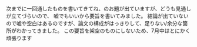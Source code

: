 ﻿---
layout: post
categories: [慶應通信, 進捗]
tags: [慶應通信, 卒業論文]
author: tmo
---
次までに一回通したものを書いてきてね、のお題が出ていますが、どうも見通しが立てづらいので、
嘘でもいいから要旨を書いてみました。
結論が出ていないので嘘や空白はあるのですが、論文の構成がはっきりして、足りない/余分な箇所がわかってきました。
この要旨を架空のものにしないため、7月中はとにかく頑張ります